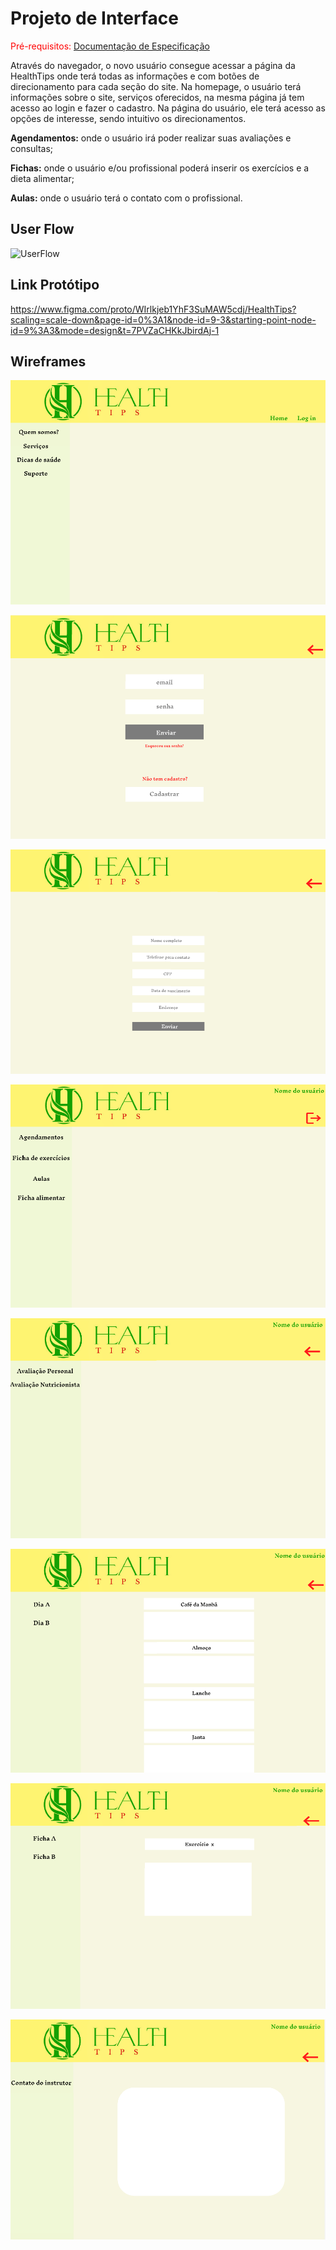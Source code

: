 
# Projeto de Interface

<span style="color:red">Pré-requisitos: <a href="2-Especificação do Projeto.md"> Documentação de Especificação</a></span>

Através do navegador, o novo usuário consegue acessar a página da HealthTips onde terá todas as informações e com botões de direcionamento para cada seção do site. Na homepage, o usuário terá informações sobre o site, serviços oferecidos, na mesma página já tem acesso ao login e fazer o cadastro.
Na página do usuário, ele terá acesso as opções de interesse, sendo intuitivo os direcionamentos.

**Agendamentos:** onde o usuário irá poder realizar suas avaliações e consultas;

**Fichas:** onde o usuário e/ou profissional poderá inserir os exercícios e a dieta alimentar;

**Aulas:** onde o usuário terá o contato com o profissional.


## User Flow

![UserFlow](https://github.com/ICEI-PUC-Minas-PBR-ADS/pbr-ads-2024-1-1-ti-aw-t1-pbr-ads-2024-1-1-ti-aw-healthtips/blob/main/docs/img/fluxo_usu%C3%A1rio.png)


## Link Protótipo

https://www.figma.com/proto/WIrlkjeb1YhF3SuMAW5cdj/HealthTips?scaling=scale-down&page-id=0%3A1&node-id=9-3&starting-point-node-id=9%3A3&mode=design&t=7PVZaCHKkJbirdAj-1


## Wireframes

![Home](https://github.com/ICEI-PUC-Minas-PBR-ADS/pbr-ads-2024-1-1-ti-aw-t1-pbr-ads-2024-1-1-ti-aw-healthtips/blob/main/docs/img/home.png)

![Login](https://github.com/ICEI-PUC-Minas-PBR-ADS/pbr-ads-2024-1-1-ti-aw-t1-pbr-ads-2024-1-1-ti-aw-healthtips/blob/main/docs/img/login.png)

![cadastro](https://github.com/ICEI-PUC-Minas-PBR-ADS/pbr-ads-2024-1-1-ti-aw-t1-pbr-ads-2024-1-1-ti-aw-healthtips/blob/main/docs/img/cadastro.png)

![Página do usuátio](https://github.com/ICEI-PUC-Minas-PBR-ADS/pbr-ads-2024-1-1-ti-aw-t1-pbr-ads-2024-1-1-ti-aw-healthtips/blob/main/docs/img/pagusuario.png)

![Agendamentos](https://github.com/ICEI-PUC-Minas-PBR-ADS/pbr-ads-2024-1-1-ti-aw-t1-pbr-ads-2024-1-1-ti-aw-healthtips/blob/main/docs/img/agendamentos.png)

![Ficha Exercícios](https://github.com/ICEI-PUC-Minas-PBR-ADS/pbr-ads-2024-1-1-ti-aw-t1-pbr-ads-2024-1-1-ti-aw-healthtips/blob/main/docs/img/fichaalim.png)

![Ficha Alimentar](https://github.com/ICEI-PUC-Minas-PBR-ADS/pbr-ads-2024-1-1-ti-aw-t1-pbr-ads-2024-1-1-ti-aw-healthtips/blob/main/docs/img/fichaexer.png)

![Aulas](https://github.com/ICEI-PUC-Minas-PBR-ADS/pbr-ads-2024-1-1-ti-aw-t1-pbr-ads-2024-1-1-ti-aw-healthtips/blob/main/docs/img/contatoinst.png)




